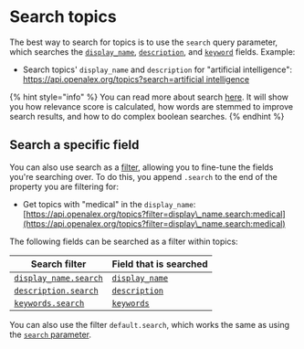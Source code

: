 # Search topics

The best way to search for topics is to use the `search` query parameter, which searches the [`display_name`](../topics/topic-object.md#display\_name), [`description`](../topics/topic-object.md#description), and [`keyword`](../topics/topic-object.md#keywords) fields. Example:

* Search topics' `display_name` and `description` for "artificial intelligence":\
  [https://api.openalex.org/topics?search=artificial intelligence](https://api.openalex.org/topics?search=artificial%20intelligence)

{% hint style="info" %}
You can read more about search [here](../../how-to-use-the-api/get-lists-of-entities/search-entities.md). It will show you how relevance score is calculated, how words are stemmed to improve search results, and how to do complex boolean searches.
{% endhint %}

## Search a specific field

You can also use search as a [filter](../../how-to-use-the-api/get-lists-of-entities/filter-entity-lists.md), allowing you to fine-tune the fields you're searching over. To do this, you append `.search` to the end of the property you are filtering for:

* Get topics with "medical" in the `display_name`:\
  [https://api.openalex.org/topics?filter=display\_name.search:medical](https://api.openalex.org/topics?filter=display\_name.search:medical)

The following fields can be searched as a filter within topics:

| Search filter                                                            | Field that is searched                                    |
| ------------------------------------------------------------------------ | --------------------------------------------------------- |
| [`display_name.search`](../topics/filter-topics.md#display\_name.search) | [`display_name`](../topics/topic-object.md#display\_name) |
| [`description.search`](../topics/filter-topics.md#description.search)    | [`description`](../topics/topic-object.md#description)    |
| [`keywords.search`](../topics/filter-topics.md#keywords.search)          | [`keywords`](../topics/topic-object.md#keywords)          |

You can also use the filter `default.search`, which works the same as using the [`search` parameter](search-topics.md#search-topics).
